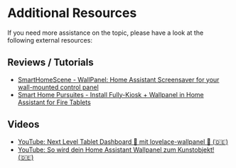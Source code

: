 
# Additional Resources
If you need more assistance on the topic, please have a look at the following external resources:

## Reviews / Tutorials
- [SmartHomeScene - WallPanel: Home Assistant Screensaver for your wall-mounted control panel](https://smarthomescene.com/guides/wallpanel-home-assistant-screensaver-for-your-wall-mounted-control-panel)
- [Smart Home Pursuites - Install Fully-Kiosk + Wallpanel in Home Assistant for Fire Tablets](https://smarthomepursuits.com/fire-tablet-fully-kiosk-screensaver-home-assistant/)

## Videos
- [YouTube: Next Level Tablet Dashboard 🌅 mit lovelace-wallpanel 🤩 (🇩🇪)](https://www.youtube.com/watch?v=_KTyYIznzMY)
- [YouTube: So wird dein Home Assistant Wallpanel zum Kunstobjekt! (🇩🇪)](https://youtu.be/ohBRmoOTKW0?si=S1Yl_Mmj7jXKLPpC)
